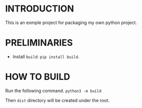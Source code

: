 # INTRODUCTION
This is an exmple project for packaging my own python project.

# PRELIMINARIES
- Install `build`: `pip install build`.

# HOW TO BUILD
Run the following command.
`python3 -m build`

Then `dist` directory will be created under the root.